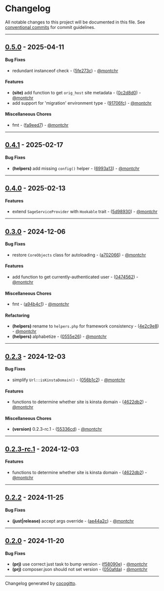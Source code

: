 # Changelog
All notable changes to this project will be documented in this file. See [conventional commits](https://www.conventionalcommits.org/) for commit guidelines.

- - -
## [0.5.0](https://github.com/kleinweb/lib/compare/91706fcbb601883d49b09ede10288b8d847a3212..0.5.0) - 2025-04-11
#### Bug Fixes
- redundant instanceof check - ([5fe273c](https://github.com/kleinweb/lib/commit/5fe273cfe2bc1b9bdb7958fe3e547c18045f3ce4)) - [@montchr](https://github.com/montchr)
#### Features
- **(site)** add function to get `orig_host` site metadata - ([0c2d8d0](https://github.com/kleinweb/lib/commit/0c2d8d0215222ad375d1295b93378a65c908d716)) - [@montchr](https://github.com/montchr)
- add support for 'migration' environment type - ([91706fc](https://github.com/kleinweb/lib/commit/91706fcbb601883d49b09ede10288b8d847a3212)) - [@montchr](https://github.com/montchr)
#### Miscellaneous Chores
- fmt - ([fa9eed7](https://github.com/kleinweb/lib/commit/fa9eed719d1a84fa8fefbb199b627d17a59c8a3d)) - [@montchr](https://github.com/montchr)

- - -

## [0.4.1](https://github.com/kleinweb/lib/compare/6993a1381afdb979cacc939379c2902648d3ff60..0.4.1) - 2025-02-17
#### Bug Fixes
- **(helpers)** add missing `config()` helper - ([6993a13](https://github.com/kleinweb/lib/commit/6993a1381afdb979cacc939379c2902648d3ff60)) - [@montchr](https://github.com/montchr)

- - -

## [0.4.0](https://github.com/kleinweb/lib/compare/5d98930220ece9029f246de1727afb733ee40853..0.4.0) - 2025-02-13
#### Features
- extend `SageServiceProvider` with `Hookable` trait - ([5d98930](https://github.com/kleinweb/lib/commit/5d98930220ece9029f246de1727afb733ee40853)) - [@montchr](https://github.com/montchr)

- - -

## [0.3.0](https://github.com/kleinweb/lib/compare/0555e26ca29d5f6b30700ca7bbdc0f24a716a9d7..0.3.0) - 2024-12-06
#### Bug Fixes
- restore `CoreObjects` class for autoloading - ([a702066](https://github.com/kleinweb/lib/commit/a702066d4935679fc5afb5647f77576e03cea336)) - [@montchr](https://github.com/montchr)
#### Features
- add function to get currently-authenticated user - ([0474562](https://github.com/kleinweb/lib/commit/047456200614224133dc1ef69f986a684f2ec787)) - [@montchr](https://github.com/montchr)
#### Miscellaneous Chores
- fmt - ([a94b4c1](https://github.com/kleinweb/lib/commit/a94b4c199a32c5757ec27981fb90fd1e952bc3ed)) - [@montchr](https://github.com/montchr)
#### Refactoring
- **(helpers)** rename to `helpers.php` for framework consistency - ([4e2c9e8](https://github.com/kleinweb/lib/commit/4e2c9e810b1b89e8e70f8492e09c90682874aca2)) - [@montchr](https://github.com/montchr)
- **(helpers)** alphabetize - ([0555e26](https://github.com/kleinweb/lib/commit/0555e26ca29d5f6b30700ca7bbdc0f24a716a9d7)) - [@montchr](https://github.com/montchr)

- - -

## [0.2.3](https://github.com/kleinweb/lib/compare/4622db2a646e308185f7b32f7b2353c8f81fbe5c..0.2.3) - 2024-12-03
#### Bug Fixes
- simplify `Url::isKinstaDomain()` - ([056b1c2](https://github.com/kleinweb/lib/commit/056b1c2d511da689d4ddba20bbb3c99e2359e3a3)) - [@montchr](https://github.com/montchr)
#### Features
- functions to determine whether site is kinsta domain - ([4622db2](https://github.com/kleinweb/lib/commit/4622db2a646e308185f7b32f7b2353c8f81fbe5c)) - [@montchr](https://github.com/montchr)
#### Miscellaneous Chores
- **(version)** 0.2.3-rc.1 - ([55336cd](https://github.com/kleinweb/lib/commit/55336cdfa623b40de4279ecbc5185bd33e891ccd)) - [@montchr](https://github.com/montchr)

- - -

## [0.2.3-rc.1](https://github.com/kleinweb/lib/compare/4622db2a646e308185f7b32f7b2353c8f81fbe5c..0.2.3-rc.1) - 2024-12-03
#### Features
- functions to determine whether site is kinsta domain - ([4622db2](https://github.com/kleinweb/lib/commit/4622db2a646e308185f7b32f7b2353c8f81fbe5c)) - [@montchr](https://github.com/montchr)

- - -

## [0.2.2](https://github.com/kleinweb/lib/compare/ae44a2cfbf3ee823126877de071ec7fa404d32ad..0.2.2) - 2024-11-25
#### Bug Fixes
- **(just|release)** accept args override - ([ae44a2c](https://github.com/kleinweb/lib/commit/ae44a2cfbf3ee823126877de071ec7fa404d32ad)) - [@montchr](https://github.com/montchr)

- - -

## [0.2.0](https://github.com/kleinweb/lib/compare/050afda6cb37efe78c9d9cd1a7a24fd297caa4d1..0.2.0) - 2024-11-20
#### Bug Fixes
- **(prj)** use correct just task to bump version - ([f58090e](https://github.com/kleinweb/lib/commit/f58090ea3823b1d3a5dfa1538197838562812de4)) - [@montchr](https://github.com/montchr)
- **(prj)** composer.json should not set version - ([050afda](https://github.com/kleinweb/lib/commit/050afda6cb37efe78c9d9cd1a7a24fd297caa4d1)) - [@montchr](https://github.com/montchr)

- - -

Changelog generated by [cocogitto](https://github.com/cocogitto/cocogitto).